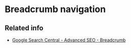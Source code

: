 # Breadcrumb navigation

## Related info

- [Google Search Central - Advanced SEO - Breadcrumb](https://developers.google.com/search/docs/data-types/breadcrumb)
